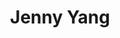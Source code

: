 ---
user: jenny
title: Jenny Yang
position: Director of Innovation, Strategy & Design
company: CBi
featured: true
talk: keynote
---